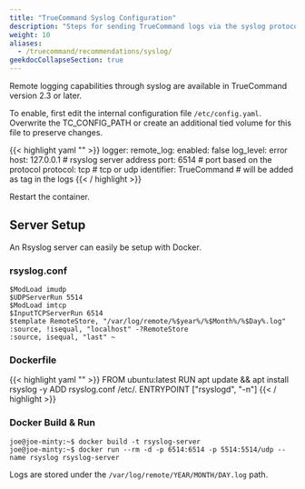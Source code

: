 ```yaml
---
title: "TrueCommand Syslog Configuration"
description: "Steps for sending TrueCommand logs via the syslog protocol."
weight: 10
aliases:
  - /truecommand/recommendations/syslog/
geekdocCollapseSection: true
---
```


Remote logging capabilities through syslog are available in TrueCommand version 2.3 or later.

To enable, first edit the internal configuration file `/etc/config.yaml`.
Overwrite the TC_CONFIG_PATH or create an additional tied volume for this file to preserve changes.

{{< highlight yaml "" >}}
logger:
  remote_log:
    enabled: false
    log_level: error
    host: 127.0.0.1           # rsyslog server address
    port: 6514                # port based on the protocol
    protocol: tcp             # tcp or udp
    identifier: TrueCommand   # will be added as tag in the logs
{{< / highlight >}}

Restart the container.

## Server Setup

An Rsyslog server can easily be setup with Docker.

### rsyslog.conf

```
$ModLoad imudp
$UDPServerRun 5514
$ModLoad imtcp
$InputTCPServerRun 6514
$template RemoteStore, "/var/log/remote/%$year%/%$Month%/%$Day%.log"
:source, !isequal, "localhost" -?RemoteStore
:source, isequal, "last" ~
```

### Dockerfile

{{< highlight yaml "" >}}
FROM ubuntu:latest
RUN apt update && apt install rsyslog -y
ADD rsyslog.conf /etc/.
ENTRYPOINT ["rsyslogd", "-n"]
{{< / highlight >}}

### Docker Build & Run

```
joe@joe-minty:~$ docker build -t rsyslog-server
joe@joe-minty:~$ docker run --rm -d -p 6514:6514 -p 5514:5514/udp --name rsyslog rsyslog-server
```

Logs are stored under the `/var/log/remote/YEAR/MONTH/DAY.log` path.
